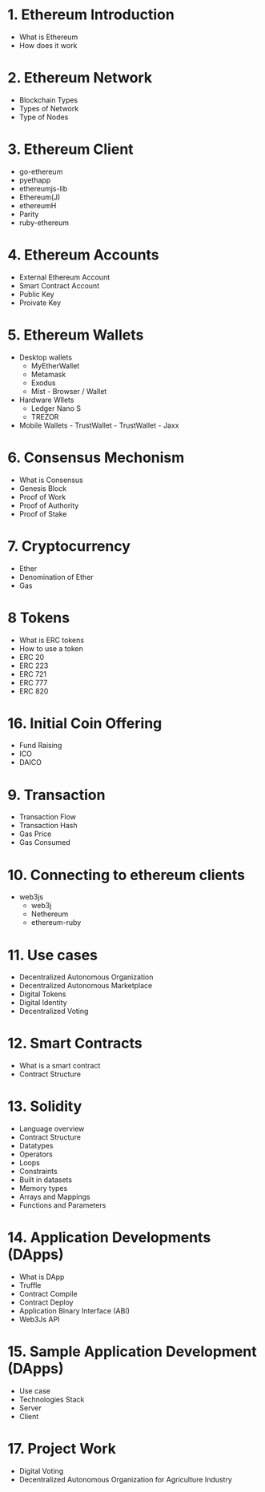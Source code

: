 # 1. Ethereum Introduction
  - What is Ethereum
  - How does it work
# 2. Ethereum Network
  - Blockchain Types
  - Types of Network
  - Type of Nodes
# 3. Ethereum Client
  - go-ethereum
  - pyethapp
  - ethereumjs-lib
  - Ethereum(J)
  - ethereumH
  - Parity
  - ruby-ethereum  
# 4. Ethereum Accounts
  - External Ethereum Account
  - Smart Contract Account
  - Public Key
  - Proivate Key 
# 5. Ethereum Wallets
  - Desktop wallets
    - MyEtherWallet
    - Metamask
    - Exodus 
    - Mist - Browser / Wallet
  - Hardware Wllets
    - Ledger Nano S
    - TREZOR
   - Mobile Wallets
    - TrustWallet
    - TrustWallet
    - Jaxx
# 6. Consensus Mechonism
  - What is Consensus
  - Genesis Block
  - Proof of Work
  - Proof of Authority
  - Proof of Stake
# 7.  Cryptocurrency
  - Ether
  - Denomination of Ether
  - Gas
# 8 Tokens
  - What is ERC tokens
  - How to use a token
  - ERC 20
  - ERC 223
  - ERC 721
  - ERC 777
  - ERC 820
# 16. Initial Coin Offering
  - Fund Raising
  - ICO
  - DAICO
# 9. Transaction
  - Transaction Flow
  - Transaction Hash
  - Gas Price
  - Gas Consumed
# 10. Connecting to ethereum clients
  - web3js	
	- web3j
	- Nethereum
	- ethereum-ruby
# 11. Use cases
  - Decentralized Autonomous Organization
  - Decentralized Autonomous Marketplace
  - Digital Tokens
  - Digital Identity
  - Decentralized Voting
# 12. Smart Contracts
  - What is a smart contract
  - Contract Structure  
# 13. Solidity
  - Language overview
  - Contract Structure
  - Datatypes
  - Operators
  - Loops
  - Constraints
  - Built in datasets
  - Memory types
  - Arrays and Mappings
  - Functions and Parameters
# 14. Application Developments (DApps)
  - What is DApp
  - Truffle
  - Contract Compile
  - Contract Deploy
  - Application Binary Interface (ABI)
  - Web3Js API
# 15. Sample Application Development (DApps)
  - Use case
  - Technologies Stack
  - Server
  - Client
# 17. Project Work
  - Digital Voting
  - Decentralized Autonomous Organization for Agriculture Industry
  
